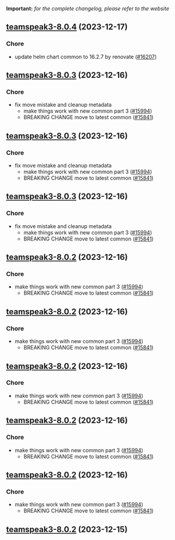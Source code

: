 **Important:**
*for the complete changelog, please refer to the website*




## [teamspeak3-8.0.4](https://github.com/truecharts/charts/compare/teamspeak3-8.0.3...teamspeak3-8.0.4) (2023-12-17)

### Chore

- update helm chart common to 16.2.7 by renovate ([#16207](https://github.com/truecharts/charts/issues/16207))
  
  


## [teamspeak3-8.0.3](https://github.com/truecharts/charts/compare/teamspeak3-7.0.3...teamspeak3-8.0.3) (2023-12-16)

### Chore

- fix move mistake and cleanup metadata
  - make things work with new common part 3 ([#15994](https://github.com/truecharts/charts/issues/15994))
  - BREAKING CHANGE move to latest common ([#15841](https://github.com/truecharts/charts/issues/15841))
  
  


## [teamspeak3-8.0.3](https://github.com/truecharts/charts/compare/teamspeak3-7.0.3...teamspeak3-8.0.3) (2023-12-16)

### Chore

- fix move mistake and cleanup metadata
  - make things work with new common part 3 ([#15994](https://github.com/truecharts/charts/issues/15994))
  - BREAKING CHANGE move to latest common ([#15841](https://github.com/truecharts/charts/issues/15841))
  
  


## [teamspeak3-8.0.3](https://github.com/truecharts/charts/compare/teamspeak3-7.0.3...teamspeak3-8.0.3) (2023-12-16)

### Chore

- fix move mistake and cleanup metadata
  - make things work with new common part 3 ([#15994](https://github.com/truecharts/charts/issues/15994))
  - BREAKING CHANGE move to latest common ([#15841](https://github.com/truecharts/charts/issues/15841))
  
  


## [teamspeak3-8.0.2](https://github.com/truecharts/charts/compare/teamspeak3-7.0.3...teamspeak3-8.0.2) (2023-12-16)

### Chore

- make things work with new common part 3 ([#15994](https://github.com/truecharts/charts/issues/15994))
  - BREAKING CHANGE move to latest common ([#15841](https://github.com/truecharts/charts/issues/15841))
  
  


## [teamspeak3-8.0.2](https://github.com/truecharts/charts/compare/teamspeak3-7.0.3...teamspeak3-8.0.2) (2023-12-16)

### Chore

- make things work with new common part 3 ([#15994](https://github.com/truecharts/charts/issues/15994))
  - BREAKING CHANGE move to latest common ([#15841](https://github.com/truecharts/charts/issues/15841))
  
  


## [teamspeak3-8.0.2](https://github.com/truecharts/charts/compare/teamspeak3-7.0.3...teamspeak3-8.0.2) (2023-12-16)

### Chore

- make things work with new common part 3 ([#15994](https://github.com/truecharts/charts/issues/15994))
  - BREAKING CHANGE move to latest common ([#15841](https://github.com/truecharts/charts/issues/15841))
  
  


## [teamspeak3-8.0.2](https://github.com/truecharts/charts/compare/teamspeak3-7.0.3...teamspeak3-8.0.2) (2023-12-16)

### Chore

- make things work with new common part 3 ([#15994](https://github.com/truecharts/charts/issues/15994))
  - BREAKING CHANGE move to latest common ([#15841](https://github.com/truecharts/charts/issues/15841))
  
  


## [teamspeak3-8.0.2](https://github.com/truecharts/charts/compare/teamspeak3-7.0.3...teamspeak3-8.0.2) (2023-12-16)

### Chore

- make things work with new common part 3 ([#15994](https://github.com/truecharts/charts/issues/15994))
  - BREAKING CHANGE move to latest common ([#15841](https://github.com/truecharts/charts/issues/15841))
  
  


## [teamspeak3-8.0.2](https://github.com/truecharts/charts/compare/teamspeak3-7.0.3...teamspeak3-8.0.2) (2023-12-15)
